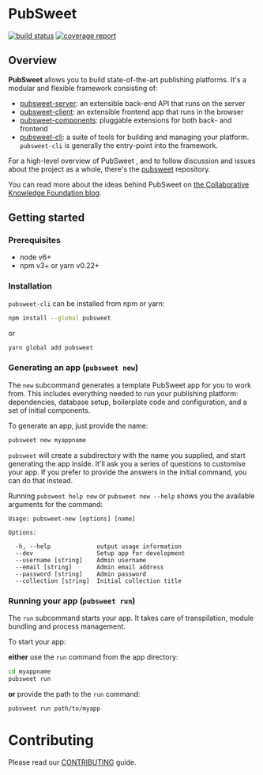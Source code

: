 # PubSweet

[![build status](https://gitlab.coko.foundation/pubsweet/pubsweet-cli/badges/master/build.svg)](https://gitlab.coko.foundation/pubsweet/pubsweet-cli/commits/master)
[![coverage report](https://gitlab.coko.foundation/pubsweet/pubsweet-cli/badges/master/coverage.svg)](https://gitlab.coko.foundation/pubsweet/pubsweet-cli/commits/master)

## Overview

**PubSweet** allows you to build state-of-the-art publishing platforms. It's a modular and flexible framework consisting of:

- [pubsweet-server](https://gitlab.coko.foundation/pubsweet/pubsweet-server): an extensible back-end API that runs on the server
- [pubsweet-client](https://gitlab.coko.foundation/pubsweet/pubsweet-client): an extensible frontend app that runs in the browser
- [pubsweet-components](https://gitlab.coko.foundation/pubsweet/pubsweet-components): pluggable extensions for both back- and frontend
- [pubsweet-cli](https://gitlab.coko.foundation/pubsweet/pubsweet-cli): a suite of tools for building and managing your platform. `pubsweet-cli` is generally the entry-point into the framework.

For a high-level overview of PubSweet , and to follow discussion and issues about the project as a whole, there's the [pubsweet](https://gitlab.coko.foundation/pubsweet/pubsweet) repository.

You can read more about the ideas behind PubSweet on [the Collaborative Knowledge Foundation blog](http://coko.foundation/blog.html#reimagine).

## Getting started

### Prerequisites

- node v6+
- npm v3+ or yarn v0.22+

### Installation

`pubsweet-cli` can be installed from npm or yarn:

```bash
npm install --global pubsweet
```

or

```bash
yarn global add pubsweet
```

### Generating an app (`pubsweet new`)

The `new` subcommand generates a template PubSweet app for you to work from. This includes everything needed to run your publishing platform: dependencies, database setup, boilerplate code and configuration, and a set of initial components.

To generate an app, just provide the name:

```bash
pubsweet new myappname
```

`pubsweet` will create a subdirectory with the name you supplied, and start generating the app inside. It'll ask you a series of questions to customise your app. If you prefer to provide the answers in the initial command, you can do that instead.

Running `pubsweet help new` or `pubsweet new --help` shows you the available arguments for the command:

```
Usage: pubsweet-new [options] [name]

Options:

  -h, --help             output usage information
  --dev                  Setup app for development
  --username [string]    Admin username
  --email [string]       Admin email address
  --password [string]    Admin password
  --collection [string]  Initial collection title
```

### Running your app (`pubsweet run`)

The `run` subcommand starts your app. It takes care of transpilation, module bundling and process management.

To start your app:

**either** use the `run` command from the app directory:

```bash
cd myappname
pubsweet run
```

**or** provide the path to the `run` command:

```bash
pubsweet run path/to/myapp
```

# Contributing

Please read our [CONTRIBUTING](https://gitlab.coko.foundation/pubsweet/pubsweet-cli/blob/master/CONTRIBUTING) guide.
